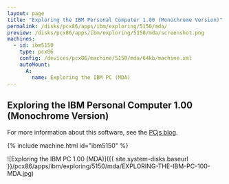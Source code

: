 ```yaml
---
layout: page
title: "Exploring the IBM Personal Computer 1.00 (Monochrome Version)"
permalink: /disks/pcx86/apps/ibm/exploring/5150/mda/
preview: /disks/pcx86/apps/ibm/exploring/5150/mda/screenshot.png
machines:
  - id: ibm5150
    type: pcx86
    config: /devices/pcx86/machine/5150/mda/64kb/machine.xml
    autoMount:
      A:
        name: Exploring the IBM PC (MDA)
---
```


Exploring the IBM Personal Computer 1.00 (Monochrome Version)
-------------------------------------------------------------

For more information about this software, see the [PCjs blog](/blog/2018/04/01/).

{% include machine.html id="ibm5150" %}

![Exploring the IBM PC 1.00 (MDA)]({{ site.system-disks.baseurl }}/pcx86/apps/ibm/exploring/5150/mda/EXPLORING-THE-IBM-PC-100-MDA.jpg)
